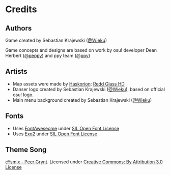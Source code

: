 # Credits

## Authors

Game created by Sebastian Krajewski ([@Wieku](https://github.com/Wieku))

Game concepts and designs are based on work by osu! developer Dean Herbert ([@peppy](https://github.com/peppy)) and ppy team ([@ppy](https://github.com/ppy))

## Artists
* Map assets were made by [Haskorion](https://osu.ppy.sh/users/3252321): [Redd Glass HD](https://osu.ppy.sh/community/forums/topics/211396)
* Danser logo created by Sebastian Krajewski ([@Wieku](https://github.com/Wieku)), based on official osu! logo.
* Main menu background created by Sebastian Krajewski ([@Wieku](https://github.com/Wieku))

## Fonts

* Uses [FontAweseome](https://fontawesome.com/) under [SIL Open Font License](http://scripts.sil.org/cms/scripts/page.php?site_id=nrsi&id=OFL_web)
* Uses [Exo2](https://fonts.google.com/specimen/Exo+2) under [SIL Open Font License](http://scripts.sil.org/cms/scripts/page.php?site_id=nrsi&id=OFL_web)

## Theme Song

[cYsmix - Peer Grynt](https://www.newgrounds.com/audio/listen/724710).
Licensed under [Creative Commons: By Attribution 3.0 License](http://creativecommons.org/licenses/by/3.0/)
